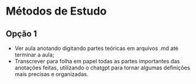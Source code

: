 # Métodos de Estudo

## Opção 1

- Ver aula anotando digitando partes teóricas em arquivos .md até terminar a aula;
- Transcrever para folha em papel todas as partes importantes das anotações feitas, utilizando o chatgpt para tornar algumas definições mais precisas e organizadas.
